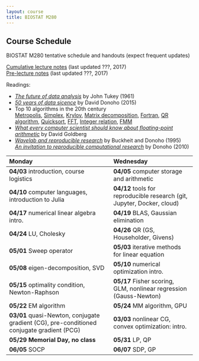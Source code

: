 ```yaml
---
layout: course
title: BIOSTAT M280
---
```


## Course Schedule

BIOSTAT M280 tentative schedule and handouts (expect frequent updates)

[Cumulative lecture notes](./BiostatM280-2017-Spring-LecNotes.pdf) (last updated ???, 2017)  
[Pre-lecture notes](./BiostatM280-2017-Spring-Pre-LecNotes.pdf) (last updated ???, 2017)


Readings:  

* [_The future of data analysis_](./readings/Tukey61FutureDataAnalysis.pdf) by John Tukey (1961) 
* [_50 years of data sicence_](./readings/Donoho15FiftyYearsDataScience.pdf) by David Donoho (2015)  
* Top 10 algorithms in the 20th century  
[Metropolis](readings/metropolis.pdf), [Simplex](readings/simplex.pdf), [Krylov](readings/krylov.pdf), [Matrix decomposition](readings/decomp.pdf), [Fortran](readings/fortran.pdf), [QR algorithm](readings/qr.pdf), [Quicksort](readings/qsort.pdf), [FFT](readings/fft.pdf), [Integer relation](readings/integer.pdf), [FMM](readings/fmm.pdf)  
* [_What every computer scientist should know about floating-point arithmetic_](readings/Goldberg91FloatingPoint.pdf) by David Goldberg  
* [_Wavelab and reproducible research_](http://statweb.stanford.edu/~donoho/Reports/1995/wavelab.pdf) by Buckheit and Donoho (1995)  
[_An invitation to reproducible computational research_](http://biostatistics.oxfordjournals.org/content/11/3/385.full) by Donoho (2010)  


| Monday | Wednesday |
|:-----------|:------------|
| **04/03** introduction, course logistics | **04/05** computer storage and arithmetic |
| **04/10** computer languages, introduction to Julia | **04/12** tools for reproducible research (git, Jupyter, Docker, cloud) |
| **04/17** numerical linear algebra intro. | **04/19** BLAS, Gaussian elimination |
| **04/24** LU, Cholesky | **04/26** QR (GS, Householder, Givens)  |
| **05/01** Sweep operator | **05/03** iterative methods for linear equation |
| **05/08** eigen-decomposition, SVD | **05/10** numerical optimization intro. |
| **05/15** optimality condition, Newton-Raphson | **05/17** Fisher scoring, GLM, nonlinear regression (Gauss-Newton) |
| **05/22** EM algorithm | **05/24** MM algorithm, GPU |
| **03/01** quasi-Newton, conjugate gradient (CG), pre-conditioned conjugate gradient (PCG) | **03/03** nonlinear CG, convex optimization: intro. |
| **05/29** **Memorial Day, no class** | **05/31** LP, QP |  
| **06/05** SOCP | **06/07** SDP, GP |